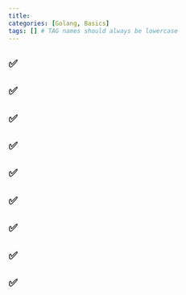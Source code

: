 ```yaml
---
title:
categories: [Golang, Basics]
tags: [] # TAG names should always be lowercase
---
```


## ✅

## ✅

## ✅

## ✅

## ✅

## ✅

## ✅

## ✅

## ✅
